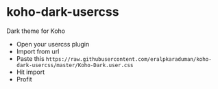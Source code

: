 # koho-dark-usercss
Dark theme for Koho

- Open your usercss plugin
- Import from url
- Paste this `https://raw.githubusercontent.com/eralpkaraduman/koho-dark-usercss/master/Koho-Dark.user.css`
- Hit import
- Profit

